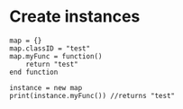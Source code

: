 # Create instances

```
map = {}
map.classID = "test"
map.myFunc = function()
	return "test"
end function

instance = new map
print(instance.myFunc()) //returns "test"
```